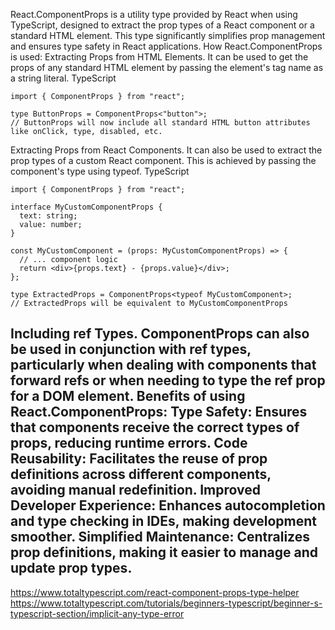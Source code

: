 React.ComponentProps is a utility type provided by React when using TypeScript, designed to extract the prop types of a React component or a standard HTML element. This type significantly simplifies prop management and ensures type safety in React applications.
How React.ComponentProps is used:
Extracting Props from HTML Elements.
It can be used to get the props of any standard HTML element by passing the element's tag name as a string literal.
TypeScript

    import { ComponentProps } from "react";

    type ButtonProps = ComponentProps<"button">;
    // ButtonProps will now include all standard HTML button attributes like onClick, type, disabled, etc.
Extracting Props from React Components.
It can also be used to extract the prop types of a custom React component. This is achieved by passing the component's type using typeof.
TypeScript

    import { ComponentProps } from "react";

    interface MyCustomComponentProps {
      text: string;
      value: number;
    }

    const MyCustomComponent = (props: MyCustomComponentProps) => {
      // ... component logic
      return <div>{props.text} - {props.value}</div>;
    };

    type ExtractedProps = ComponentProps<typeof MyCustomComponent>;
    // ExtractedProps will be equivalent to MyCustomComponentProps
Including ref Types.
ComponentProps can also be used in conjunction with ref types, particularly when dealing with components that forward refs or when needing to type the ref prop for a DOM element.
Benefits of using React.ComponentProps:
Type Safety: Ensures that components receive the correct types of props, reducing runtime errors.
Code Reusability: Facilitates the reuse of prop definitions across different components, avoiding manual redefinition.
Improved Developer Experience: Enhances autocompletion and type checking in IDEs, making development smoother.
Simplified Maintenance: Centralizes prop definitions, making it easier to manage and update prop types.
--
https://www.totaltypescript.com/react-component-props-type-helper
https://www.totaltypescript.com/tutorials/beginners-typescript/beginner-s-typescript-section/implicit-any-type-error